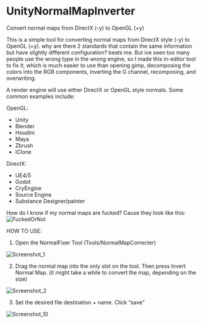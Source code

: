 # UnityNormalMapInverter
Convert normal maps from DirectX (-y) to OpenGL (+y)


This is a simple tool for converting normal maps from DirectX style (-y) to OpenGL (+y). why are there 2 standards that contain the same information but have slightly different configuration? beats me. But ive seen too many people use the wrong type in the wrong engine, so I made this in-editor tool to fix it, which is much easier to use than opening gimp, decomposing the colors into the RGB components, inverting the G channel, recomposing, and overwriting. 

A render engine will use either DirectX or OpenGL style normals. Some common examples include:

 OpenGL:
  - Unity
  - Blender
  - Houdini
  - Maya
  - Zbrush
  - IClone

 DirectX:
  - UE4/5
  - Godot
  - CryEngine
  - Source Engine
  - Substance Designer/painter

How do I know if my normal maps are fucked?
Cause they look like this:
![FuckedOrNot](https://user-images.githubusercontent.com/59656122/162627338-a93b8efc-a28a-4a94-907a-1ec95cbeb385.png)



HOW TO USE:
1) Open the NormalFixer Tool (Tools/NormalMapCorrecter)

![Screenshot_1](https://user-images.githubusercontent.com/59656122/162627605-31853625-b927-40e6-8de8-0a49481c41dd.png)

2) Drag the normal map into the only slot on the tool. Then press Invert Normal Map. (it might take a while to convert the map, depending on the size)

![Screenshot_2](https://user-images.githubusercontent.com/59656122/162627615-c6bf833f-543f-44cb-b52a-ffe1c36e546b.png)

3) Set the desired file destination + name. Click “save”

![Screenshot_10](https://user-images.githubusercontent.com/59656122/162627620-d5ee8fa5-20a9-4df7-8a99-3a132cc5fab7.png)
